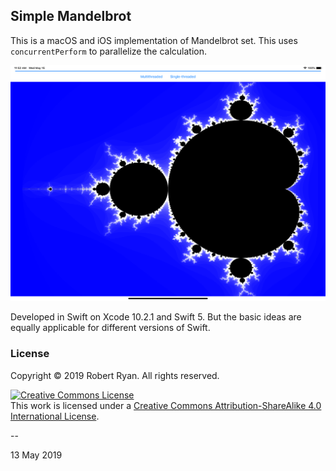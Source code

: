 ##  Simple Mandelbrot

This is a macOS and iOS implementation of Mandelbrot set. This uses `concurrentPerform` to parallelize the calculation.

![Screen snapshot](MobileMandelbrot/ScreenSnapshot.png)

Developed in Swift on Xcode 10.2.1 and Swift 5. But the basic ideas are equally applicable for different versions of Swift.

### License

Copyright &copy; 2019 Robert Ryan. All rights reserved.

<a rel="license" href="http://creativecommons.org/licenses/by-sa/4.0/"><img alt="Creative Commons License" style="border-width:0" src="http://i.creativecommons.org/l/by-sa/4.0/88x31.png" /></a><br />This work is licensed under a <a rel="license" href="http://creativecommons.org/licenses/by-sa/4.0/">Creative Commons Attribution-ShareAlike 4.0 International License</a>.

--

13 May 2019
